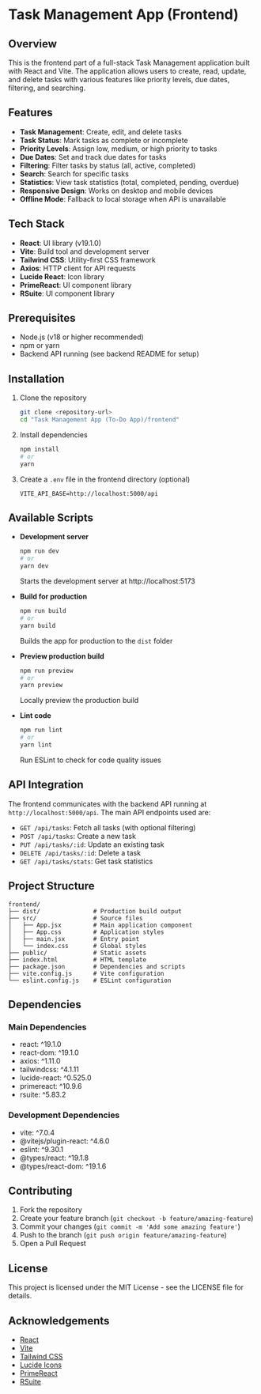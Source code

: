 # Task Management App (Frontend)

## Overview

This is the frontend part of a full-stack Task Management application built with React and Vite. The application allows users to create, read, update, and delete tasks with various features like priority levels, due dates, filtering, and searching.

## Features

- **Task Management**: Create, edit, and delete tasks
- **Task Status**: Mark tasks as complete or incomplete
- **Priority Levels**: Assign low, medium, or high priority to tasks
- **Due Dates**: Set and track due dates for tasks
- **Filtering**: Filter tasks by status (all, active, completed)
- **Search**: Search for specific tasks
- **Statistics**: View task statistics (total, completed, pending, overdue)
- **Responsive Design**: Works on desktop and mobile devices
- **Offline Mode**: Fallback to local storage when API is unavailable

## Tech Stack

- **React**: UI library (v19.1.0)
- **Vite**: Build tool and development server
- **Tailwind CSS**: Utility-first CSS framework
- **Axios**: HTTP client for API requests
- **Lucide React**: Icon library
- **PrimeReact**: UI component library
- **RSuite**: UI component library

## Prerequisites

- Node.js (v18 or higher recommended)
- npm or yarn
- Backend API running (see backend README for setup)

## Installation

1. Clone the repository
   ```bash
   git clone <repository-url>
   cd "Task Management App (To-Do App)/frontend"
   ```

2. Install dependencies
   ```bash
   npm install
   # or
   yarn
   ```

3. Create a `.env` file in the frontend directory (optional)
   ```
   VITE_API_BASE=http://localhost:5000/api
   ```

## Available Scripts

- **Development server**
  ```bash
  npm run dev
  # or
  yarn dev
  ```
  Starts the development server at http://localhost:5173

- **Build for production**
  ```bash
  npm run build
  # or
  yarn build
  ```
  Builds the app for production to the `dist` folder

- **Preview production build**
  ```bash
  npm run preview
  # or
  yarn preview
  ```
  Locally preview the production build

- **Lint code**
  ```bash
  npm run lint
  # or
  yarn lint
  ```
  Run ESLint to check for code quality issues

## API Integration

The frontend communicates with the backend API running at `http://localhost:5000/api`. The main API endpoints used are:

- `GET /api/tasks`: Fetch all tasks (with optional filtering)
- `POST /api/tasks`: Create a new task
- `PUT /api/tasks/:id`: Update an existing task
- `DELETE /api/tasks/:id`: Delete a task
- `GET /api/tasks/stats`: Get task statistics

## Project Structure

```
frontend/
├── dist/               # Production build output
├── src/                # Source files
│   ├── App.jsx         # Main application component
│   ├── App.css         # Application styles
│   ├── main.jsx        # Entry point
│   └── index.css       # Global styles
├── public/             # Static assets
├── index.html          # HTML template
├── package.json        # Dependencies and scripts
├── vite.config.js      # Vite configuration
└── eslint.config.js    # ESLint configuration
```

## Dependencies

### Main Dependencies

- react: ^19.1.0
- react-dom: ^19.1.0
- axios: ^1.11.0
- tailwindcss: ^4.1.11
- lucide-react: ^0.525.0
- primereact: ^10.9.6
- rsuite: ^5.83.2

### Development Dependencies

- vite: ^7.0.4
- @vitejs/plugin-react: ^4.6.0
- eslint: ^9.30.1
- @types/react: ^19.1.8
- @types/react-dom: ^19.1.6

## Contributing

1. Fork the repository
2. Create your feature branch (`git checkout -b feature/amazing-feature`)
3. Commit your changes (`git commit -m 'Add some amazing feature'`)
4. Push to the branch (`git push origin feature/amazing-feature`)
5. Open a Pull Request

## License

This project is licensed under the MIT License - see the LICENSE file for details.

## Acknowledgements

- [React](https://reactjs.org/)
- [Vite](https://vitejs.dev/)
- [Tailwind CSS](https://tailwindcss.com/)
- [Lucide Icons](https://lucide.dev/)
- [PrimeReact](https://primereact.org/)
- [RSuite](https://rsuitejs.com/)
